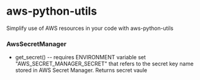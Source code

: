 # aws-python-utils

Simplify use of AWS resources in your code with aws-python-utils

### AwsSecretManager

* get_secret() -- requires ENVIRONMENT variable set "AWS_SECRET_MANAGER_SECRET"
that refers to the secret key name stored in AWS Secret Manager. Returns secret vaule
